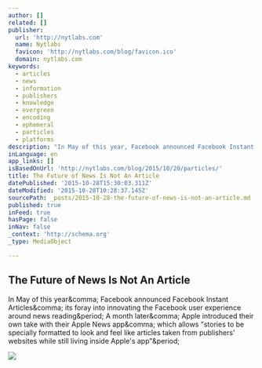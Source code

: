 ```yaml
---
author: []
related: []
publisher:
  url: 'http://nytlabs.com'
  name: Nytlabs
  favicon: 'http://nytlabs.com/blog/favicon.ico'
  domain: nytlabs.com
keywords:
  - articles
  - news
  - information
  - publishers
  - knowledge
  - evergreen
  - encoding
  - ephemeral
  - particles
  - platforms
description: "In May of this year, Facebook announced Facebook Instant Articles, its foray into innovating the Facebook user experience around news reading. A month later, Apple introduced their own take with their Apple News app, which allows \"stories to be specially formatted to look and feel like articles taken from publishers' websites while still living inside Apple's app\"."
inLanguage: en
app_links: []
isBasedOnUrl: 'http://nytlabs.com/blog/2015/10/20/particles/'
title: The Future of News Is Not An Article
datePublished: '2015-10-28T15:30:03.311Z'
dateModified: '2015-10-28T10:28:37.145Z'
sourcePath: _posts/2015-10-28-the-future-of-news-is-not-an-article.md
published: true
inFeed: true
hasPage: false
inNav: false
_context: 'http://schema.org'
_type: MediaObject

---
```

<article style=""><h1>The Future of News Is Not An Article</h1><p>In May of this year&amp;comma; Facebook announced Facebook Instant Articles&amp;comma; its foray into innovating the Facebook user experience around news reading&amp;period; A month later&amp;comma; Apple introduced their own take with their Apple News app&amp;comma; which allows "stories to be specially formatted to look and feel like articles taken from publishers' websites while still living inside Apple's app"&amp;period;</p><img src="http://nytlabs.com/blog/images/particles-head.jpg" /></article>